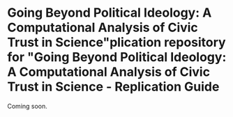 # Going Beyond Political Ideology: A Computational Analysis of Civic Trust in Science"plication repository for "Going Beyond Political Ideology: A Computational Analysis of Civic Trust in Science - Replication Guide

Coming soon.
